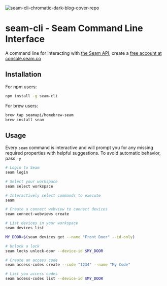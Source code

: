 ![seam-cli-chromatic-dark-blog-cover-repo](https://github.com/seamapi/seam-cli/assets/852751/e63bbaaa-d8a9-4417-ac69-d21b172e6de6)

# seam-cli - Seam Command Line Interface

A command line for interacting with [the Seam API](https://seam.co), create a [free account at console.seam.co](https://console.seam.co)

## Installation

For npm users:

```bash
npm install -g seam-cli
```

For brew users:

```bash
brew tap seamapi/homebrew-seam
brew install seam
```

## Usage

Every `seam` command is interactive and will prompt you for any missing
required properties with helpful suggestions. To avoid automatic behavior,
pass `-y`

```bash
# Login to Seam
seam login

# Select your workspace
seam select workspace

# Interactively select commands to execute
seam

# Create a connect webview to connect devices
seam connect-webviews create

# List devices in your workspace
seam devices list

MY_DOOR=$(seam devices get --name "Front Door" --id-only)

# Unlock a lock
seam locks unlock-door --device-id $MY_DOOR

# Create an access code
seam access-codes create --code "1234" --name "My Code"

# List you access codes
seam access-codes list --device-id $MY_DOOR
```
